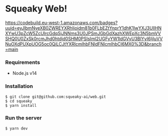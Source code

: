 # Squeaky Web!

https://codebuild.eu-west-1.amazonaws.com/badges?uuid=eyJlbmNyeXB0ZWREYXRhIjoidm81b0FLbEZtYnprY1dhK1IwYXJ3UllHNXYwU3pZcW5ZcUIrcGdqSjJNNms3U0JPSmJGbGdXazhXWEpXc3N5bmVVSHQ0U0ZxSk0rcmJhd0htdjd0SHM0PSIsIml2UGFyYW1ldGVyU3BlYyI6IjluVVNuOXdPUXpUOG5oc0QiLCJtYXRlcmlhbFNldFNlcmlhbCI6MX0%3D&branch=main

### Requirements
- Node.js v14

### Installation
```shell
$ git clone git@github.com:squeaky-ai/web.git
$ cd squeaky
$ yarn install
```

### Run the server
```shell
$ yarn dev
```
